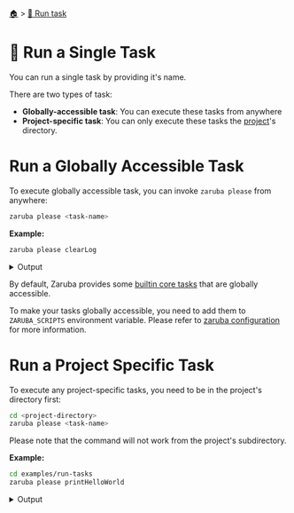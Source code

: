 <!--startTocHeader-->
[🏠](../README.md) > [🏃 Run task](README.md)
# 🍺 Run a Single Task
<!--endTocHeader-->

You can run a single task by providing it's name.

There are two types of task:

* __Globally-accessible task__: You can execute these tasks from anywhere
* __Project-specific task__: You can only execute these tasks the [project](../core-concepts/project/README.md)'s directory.

# Run a Globally Accessible Task

To execute globally accessible task, you can invoke `zaruba please` from anywhere:

```bash
zaruba please <task-name>
```

__Example:__

<!--startCode-->
```bash
zaruba please clearLog
```
 
<details>
<summary>Output</summary>
 
```````
💀 🔎 Job Starting...
         Elapsed Time: 1.248µs
         Current Time: 08:44:57
💀 🏁 Run 🔥 'clearLog' command on /home/gofrendi/zaruba/docs
💀    🚀 clearLog             🔥 08:44:57.158 Log removed
💀 🎉 Successfully running 🔥 'clearLog' command
💀 🔎 Job Running...
         Elapsed Time: 107.233973ms
         Current Time: 08:44:57
💀 🎉 🎉🎉🎉🎉🎉🎉🎉🎉🎉🎉🎉
💀 🎉 Job Complete!!! 🎉🎉🎉
💀 🔥 Terminating
💀 🔎 Job Ended...
         Elapsed Time: 307.885043ms
         Current Time: 08:44:57
zaruba please clearLog
```````
</details>
<!--endCode-->

 By default, Zaruba provides some [builtin core tasks](../core-tasks/README.md) that are globally accessible.
 
 To make your tasks globally accessible, you need to add them to `ZARUBA_SCRIPTS` environment variable. Please refer to [zaruba configuration](../configuration.md) for more information.

# Run a Project Specific Task

To execute any project-specific tasks, you need to be in the project's directory first:

```bash
cd <project-directory>
zaruba please <task-name>
```

Please note that the command will not work from the project's subdirectory.

__Example:__

<!--startCode-->
```bash
cd examples/run-tasks
zaruba please printHelloWorld
```
 
<details>
<summary>Output</summary>
 
```````
💀 🔎 Job Starting...
         Elapsed Time: 1.035µs
         Current Time: 08:44:57
💀 🏁 Run 🍎 'printHelloWorld' command on /home/gofrendi/zaruba/docs/examples/run-tasks
💀    🚀 printHelloWorld      🍎 08:44:57.632 hello world
💀 🎉 Successfully running 🍎 'printHelloWorld' command
💀 🔎 Job Running...
         Elapsed Time: 101.690748ms
         Current Time: 08:44:57
💀 🎉 🎉🎉🎉🎉🎉🎉🎉🎉🎉🎉🎉
💀 🎉 Job Complete!!! 🎉🎉🎉
💀 🔥 Terminating
💀 🔎 Job Ended...
         Elapsed Time: 212.764023ms
         Current Time: 08:44:57
zaruba please printHelloWorld
```````
</details>
<!--endCode-->


<!--startTocSubTopic-->
<!--endTocSubTopic-->